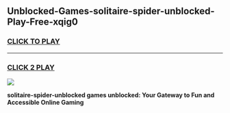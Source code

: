 
## Unblocked-Games-solitaire-spider-unblocked-Play-Free-xqig0
<h3>
<a href="https://premium76.site?title=solitaire-spider-unblocked&ref=18A1">CLICK TO PLAY</a></h3>
<hr>

<h3>
<a href="https://premium76.site?title=solitaire-spider-unblocked&ref=18A1">CLICK 2 PLAY</a>
  
</h3>

<a href="https://premium76.site?title=solitaire-spider-unblocked&ref=18A1"><img src="https://clearcache.store/games.png"></a>


**solitaire-spider-unblocked games unblocked: Your Gateway to Fun and Accessible Online Gaming**
